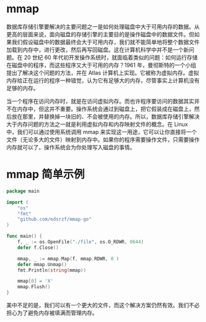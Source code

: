 # mmap

数据库存储引擎要解决的主要问题之一是如何处理磁盘中大于可用内存的数据。从更高的层面来说，面向磁盘的存储引擎的主要目的是操作磁盘中的数据文件。但如果我们假设磁盘中的数据最终会大于可用内存，我们就不能简单地将整个数据文件加载到内存中，进行更改，然后再写回磁盘。这在计算机科学中并不是一个新问题。在 20 世纪 60 年代初开发操作系统时，就面临着类似的问题：如何运行存储在磁盘中的程序，而这些程序又大于可用的内存？1961 年，曼彻斯特的一个小组提出了解决这个问题的方法，并在 Atlas 计算机上实现。它被称为虚拟内存。虚拟内存给正在运行的程序一种错觉，认为它有足够大的内存，尽管事实上计算机没有足够的内存。

当一个程序在访问内存时，就是在访问虚拟内存。而也许程序要访问的数据其实并不在内存中，但这并不重要。操作系统会通过到磁盘上，把它假装成在磁盘上，然后放在那里，并替换掉一块旧的、不会被使用的内存。所以，数据库存储引擎解决大于内存问题的方法之一就是利用虚拟内存和内存映射文件的概念。在 Linux 中，我们可以通过使用系统调用 mmap 来实现这一用途，它可以让你直接将一个文件（无论多大的文件）映射到内存中。如果你的程序需要操作文件，只需要操作内存就可以了。操作系统会为你处理写入磁盘的事情。

# mmap 简单示例

```go
package main

import (
	"os"
	"fmt"
	"github.com/edsrzf/mmap-go"
)

func main() {
	f, _ := os.OpenFile("./file", os.O_RDWR, 0644)
	defer f.Close()

	mmap, _ := mmap.Map(f, mmap.RDWR, 0 )
	defer mmap.Unmap()
	fmt.Println(string(mmap))

	mmap[0] = 'X'
	mmap.Flush()
}
```

美中不足的是，我们可以有一个更大的文件，而这个解决方案仍然有效。我们不必担心为了避免内存被填满而管理内存。
